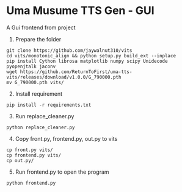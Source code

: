 # Uma Musume TTS Gen - GUI
A Gui frontend from project [](https://github.com/ReturnToFirst/uma-tts-vits)

1. Prepare the folder
```
git clone https://github.com/jaywalnut310/vits
cd vits/monotonic_align && python setup.py build_ext --inplace
pip install Cython librosa matplotlib numpy scipy Unidecode pyopenjtalk jaconv
wget https://github.com/ReturnToFirst/uma-tts-vits/releases/download/v1.0.0/G_790000.pth
mv G_790000.pth vits/
```

2. Install requirement
```
pip install -r requirements.txt
```

3. Run replace_cleaner.py
```
python replace_cleaner.py
```

4. Copy front.py, frontend.py, out.py to vits
```
cp front.py vits/
cp frontend.py vits/
cp out.py/
```

5. Run frontend.py to open the program
```
python frontend.py
```
